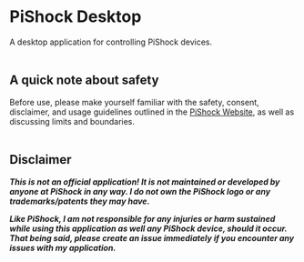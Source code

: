 # PiShock Desktop
A desktop application for controlling PiShock devices.
<br/><br/>

## A quick note about safety
Before use, please make yourself familiar with the safety, consent, disclaimer, and usage guidelines outlined in the [PiShock Website](https://pishock.com/#/), as well as discussing limits and boundaries.
<br/><br/>

## Disclaimer
***This is not an official application! It is not maintained or developed by anyone at PiShock in any way. I do not own the PiShock logo or any trademarks/patents they may have.***

***Like PiShock, I am not responsible for any injuries or harm sustained while using this application as well any PiShock device, should it occur. That being said, please create an issue immediately if you encounter any issues with my application.***
